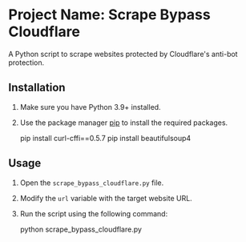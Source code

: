 Project Name: Scrape Bypass Cloudflare
======================================

A Python script to scrape websites protected by Cloudflare's anti-bot protection.

Installation
------------

1.  Make sure you have Python 3.9+ installed.
2.  Use the package manager [pip](https://pip.pypa.io/en/stable/) to install the required packages.

    pip install curl-cffi==0.5.7
    pip install beautifulsoup4
        

Usage
-----

1.  Open the `scrape_bypass_cloudflare.py` file.
2.  Modify the `url` variable with the target website URL.
3.  Run the script using the following command:

    python scrape_bypass_cloudflare.py
